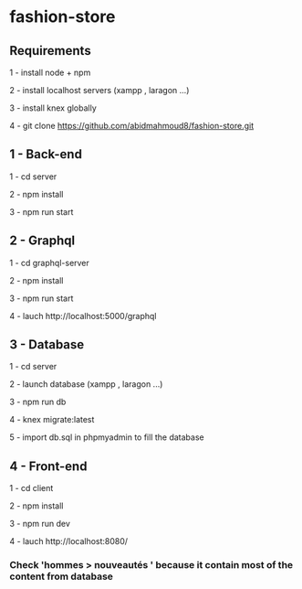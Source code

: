 # fashion-store

## Requirements

1 - install node + npm

2 - install localhost servers (xampp , laragon ...)

3 - install knex globally

4 - git clone https://github.com/abidmahmoud8/fashion-store.git

## 1 - Back-end

1 - cd server

2 - npm install

3 - npm run start

## 2 - Graphql

1 - cd graphql-server

2 - npm install

3 - npm run start

4 - lauch http://localhost:5000/graphql

## 3 - Database

1 - cd server

2 - launch database (xampp , laragon ...)

3 - npm run db

4 - knex migrate:latest

5 - import db.sql in phpmyadmin to fill the database

## 4 - Front-end

1 - cd client

2 - npm install

3 - npm run dev

4 - lauch http://localhost:8080/

### Check 'hommes > nouveautés ' because it contain most of the content from database
